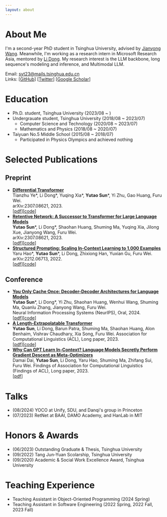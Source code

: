 ```yaml
---
layout: about 
---
```


# About Me
I'm a second-year PhD student in Tsinghua University, advised by [Jianyong Wang](http://dbgroup.cs.tsinghua.edu.cn/wangjy/). Meanwhile, I'm working as a research intern in Microsoft Research Asia, mentored by [Li Dong](http://dong.li/). My research interest is the LLM backbone, long sequence's modeling and inference, and Multimodal LLM.

Email: syt23@mails.tsinghua.edu.cn  
Links: \[[GitHub](https://github.com/sunyt32)\] \[[Twitter](https://twitter.com/sunyt_thu)\] \[[Google Scholar](https://scholar.google.com/citations?user=apGDooYAAAAJ&hl=en)\]

# Education
* Ph.D. student, Tsinghua University (2023/08 ~ )
* Undergrauate student, Tsinghua University (2018/08 ~ 2023/07)
  * Computer Science and Technology (2020/08 ~ 2023/07)
  * Mathematics and Physics (2018/08 ~ 2020/07)
* Taiyuan No.5 Middle School (2015/08 ~ 2018/07)
  * Participated in Physics Olympics and achieved nothing


# Selected Publications

## Preprint
* [**Differential Transformer**](https://arxiv.org/pdf/2410.05258.pdf)  
  Tianzhu Ye\*, Li Dong\*, Yuqing Xia\*, **Yutao Sun**\*, Yi Zhu, Gao Huang, Furu Wei.  
  arXiv:2307.08621, 2023.  
  \[[pdf](https://arxiv.org/pdf/2410.05258.pdf)\]\[[code](https://aka.ms/Diff-Transformer)\]
* [**Retentive Network: A Successor to Transformer for Large Language Models**](https://arxiv.org/pdf/2307.08621.pdf)  
  **Yutao Sun**\*, Li Dong\*, Shaohan Huang, Shuming Ma, Yuqing Xia, Jilong Xue, Jianyong Wang, Furu Wei.  
  arXiv:2307.08621, 2023.  
  \[[pdf](https://arxiv.org/pdf/2307.08621.pdf)\]\[[code](https://aka.ms/retnet)\]
* [**Structured Prompting: Scaling In-Context Learning to 1,000 Examples**](https://arxiv.org/pdf/2212.06713.pdf)  
  Yaru Hao\*, **Yutao Sun**\*, Li Dong, Zhixiong Han, Yuxian Gu, Furu Wei.  
  arXiv:2212.06713, 2022.  
  \[[pdf](https://arxiv.org/pdf/2212.06713.pdf)\]\[[code](https://github.com/sunyt32/structured-prompting)\]

## Conference
* [**You Only Cache Once: Decoder-Decoder Architectures for Language Models**](https://arxiv.org/pdf/2405.05254.pdf)  
  **Yutao Sun**\*, Li Dong\*, Yi Zhu, Shaohan Huang, Wenhui Wang, Shuming Ma, Quanlu Zhang, Jianyong Wang, Furu Wei.  
  Neural Information Processing Systems (NeurIPS), Oral, 2024.  
  \[[pdf](https://arxiv.org/pdf/2405.05254.pdf)\]\[[code](https://aka.ms/YOCO)\] 
* [**A Length-Extrapolatable Transformer**](https://arxiv.org/pdf/2212.10554.pdf)  
  **Yutao Sun**, Li Dong, Barun Patra, Shuming Ma, Shaohan Huang, Alon Benhaim, Vishrav Chaudhary, Xia Song, Furu Wei.
  Association for Computational Linguistics (ACL), Long paper, 2023.  
  \[[pdf](https://arxiv.org/pdf/2212.10554.pdf)\]\[[code](https://github.com/sunyt32/torchscale)\]
* [**Why Can GPT Learn In-Context? Language Models Secretly Perform Gradient Descent as Meta-Optimizers**](https://arxiv.org/pdf/2212.10559.pdf)  
  Damai Dai, **Yutao Sun**, Li Dong, Yaru Hao, Shuming Ma, Zhifang Sui, Furu Wei.
  Findings of Association for Computational Linguistics (Findings of ACL), Long paper, 2023.  
  \[[pdf](https://arxiv.org/pdf/2212.10559.pdf)\]

# Talks
* (08/2024) YOCO at Unify, SDU, and Danqi's group in Princeton
* (07/2023) RetNet at BAAI, DAMO Academy, and HanLab in MIT

# Honors & Awards
* (06/2023) Outstanding Graduate & Thesis, Tsinghua University 
* (09/2022) Tang Jun-Yuan Scolarship, Tsinghua University 
* (09/2020) Academic & Social Work Excellence Award, Tsinghua University

# Teaching Experience
* Teaching Assistant in Object-Oriented Programming (2024 Spring)
* Teaching Assistant in Software Engineering (2022 Spring, 2022 Fall, 2023 Fall)